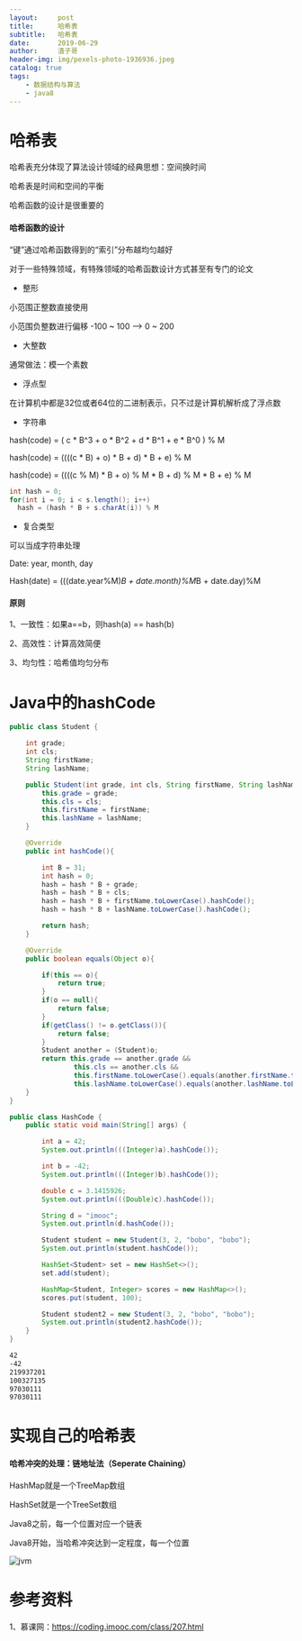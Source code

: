```yaml
---
layout:     post
title:      哈希表
subtitle:   哈希表
date:       2019-06-29
author:     渣子哥
header-img: img/pexels-photo-1936936.jpeg
catalog: true
tags:
    - 数据结构与算法
    - java8
---
```


# 哈希表

哈希表充分体现了算法设计领域的经典思想：空间换时间

哈希表是时间和空间的平衡

哈希函数的设计是很重要的

#### 哈希函数的设计

“键”通过哈希函数得到的“索引”分布越均匀越好

对于一些特殊领域，有特殊领域的哈希函数设计方式甚至有专门的论文

+ 整形

小范围正整数直接使用

小范围负整数进行偏移	-100 ~ 100 —> 0 ~ 200

+ 大整数

通常做法：模一个素数

+ 浮点型

在计算机中都是32位或者64位的二进制表示，只不过是计算机解析成了浮点数

+ 字符串

hash(code) = ( c * B^3 + o * B^2 + d * B^1 + e * B^0 ) % M

hash(code) = ((((c * B) + o) * B + d) * B + e) % M

hash(code) = ((((c % M) * B + o) % M * B + d) % M * B + e) % M

```java
int hash = 0;
for(int i = 0; i < s.length(); i++)
  hash = (hash * B + s.charAt(i)) % M
```



+ 复合类型

可以当成字符串处理

Date: year, month, day

Hash(date) = (((date.year%M)*B + date.month)%M*B + date.day)%M

#### 原则

1、一致性：如果a==b，则hash(a) == hash(b)

2、高效性：计算高效简便

3、均匀性：哈希值均匀分布

# Java中的hashCode

```java
public class Student {

    int grade;
    int cls;
    String firstName;
    String lashName;

    public Student(int grade, int cls, String firstName, String lashName) {
        this.grade = grade;
        this.cls = cls;
        this.firstName = firstName;
        this.lashName = lashName;
    }

    @Override
    public int hashCode(){

        int B = 31;
        int hash = 0;
        hash = hash * B + grade;
        hash = hash * B + cls;
        hash = hash * B + firstName.toLowerCase().hashCode();
        hash = hash * B + lashName.toLowerCase().hashCode();

        return hash;
    }

    @Override
    public boolean equals(Object o){

        if(this == o){
            return true;
        }
        if(o == null){
            return false;
        }
        if(getClass() != o.getClass()){
            return false;
        }
        Student another = (Student)o;
        return this.grade == another.grade &&
                this.cls == another.cls &&
                this.firstName.toLowerCase().equals(another.firstName.toLowerCase()) &&
                this.lashName.toLowerCase().equals(another.lashName.toLowerCase());
    }
}
```



```java
public class HashCode {
    public static void main(String[] args) {

        int a = 42;
        System.out.println(((Integer)a).hashCode());

        int b = -42;
        System.out.println(((Integer)b).hashCode());

        double c = 3.1415926;
        System.out.println(((Double)c).hashCode());

        String d = "imooc";
        System.out.println(d.hashCode());

        Student student = new Student(3, 2, "bobo", "bobo");
        System.out.println(student.hashCode());

        HashSet<Student> set = new HashSet<>();
        set.add(student);

        HashMap<Student, Integer> scores = new HashMap<>();
        scores.put(student, 100);

        Student student2 = new Student(3, 2, "bobo", "bobo");
        System.out.println(student2.hashCode());
    }
}
```



```html
42
-42
219937201
100327135
97030111
97030111
```



# 实现自己的哈希表

#### 哈希冲突的处理：链地址法（Seperate Chaining）

HashMap就是一个TreeMap数组

HashSet就是一个TreeSet数组

Java8之前，每一个位置对应一个链表

Java8开始，当哈希冲突达到一定程度，每一个位置

![jvm](https://zhazige-com.oss-cn-qingdao.aliyuncs.com/data-structure/hash-1.jpg?x-oss-process=style/watermark)











# 参考资料

1、慕课网：https://coding.imooc.com/class/207.html